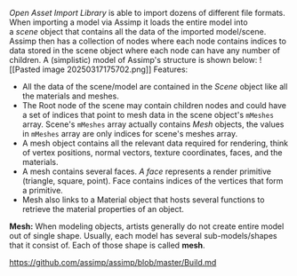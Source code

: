 *Open Asset Import Library* is able to import dozens of different file formats.
When importing a model via Assimp it loads the entire model into a _scene_ object that contains all the data of the imported model/scene. Assimp then has a collection of nodes where each node contains indices to data stored in the scene object where each node can have any number of children. A (simplistic) model of Assimp's structure is shown below:
![[Pasted image 20250317175702.png]]
Features:
- All the data of the scene/model are contained in the *Scene* object like all the materials and meshes.
- The Root node of the scene may contain children nodes and could have a set of indices that point to mesh data in the scene object's `mMeshes` array. Scene's `mMeshes` array actually contains *Mesh* objects, the values in `mMeshes` array are only indices for scene's meshes array.
- A mesh object contains all the relevant data required for rendering, think of vertex positions, normal vectors, texture coordinates, faces, and the materials.
- A mesh contains several faces. *A face* represents a render primitive (triangle, square, point). Face contains indices of the vertices that form a primitive.
- Mesh also links to a Material object that hosts several functions to retrieve the material properties of an object.

**Mesh:**
When modeling objects, artists generally do not create entire model out of single shape. Usually, each model has several sub-models/shapes that it consist of. Each of those shape is called **mesh**. 

https://github.com/assimp/assimp/blob/master/Build.md